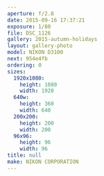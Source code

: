 ```yaml
---
aperture: f/2.8
date: 2015-09-16 17:37:21
exposure: 1/80
file: DSC_1126
gallery: 2015-autumn-holidays
layout: gallery-photo
model: NIKON D3100
next: 954e4fb
ordering: 0
sizes:
  1920x1080:
    height: 1080
    width: 1920
  640w:
    height: 360
    width: 640
  200x200:
    height: 200
    width: 200
  96x96:
    height: 96
    width: 96
title: null
make: NIKON CORPORATION
---
```

